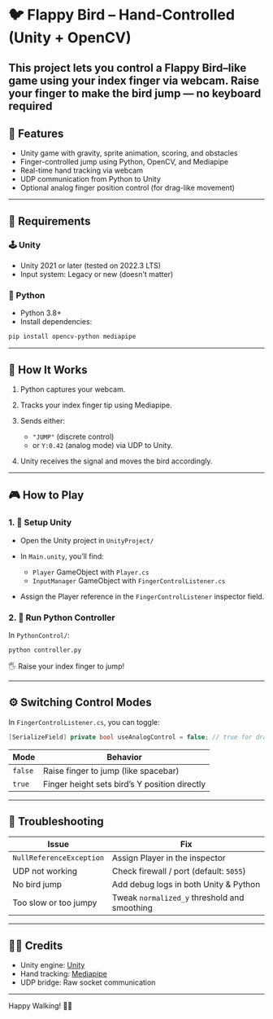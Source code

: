 # 🐦 Flappy Bird – Hand-Controlled (Unity + OpenCV)

This project lets you control a Flappy Bird–like game using **your index finger via webcam**. Raise your finger to make the bird jump — no keyboard required
---

## 🧠 Features

* Unity game with gravity, sprite animation, scoring, and obstacles
* Finger-controlled jump using Python, OpenCV, and Mediapipe
* Real-time hand tracking via webcam
* UDP communication from Python to Unity
* Optional analog finger position control (for drag-like movement)


---

## 🧰 Requirements

### 🕹️ Unity

* Unity 2021 or later (tested on 2022.3 LTS)
* Input system: Legacy or new (doesn't matter)

### 🐍 Python

* Python 3.8+
* Install dependencies:

```bash
pip install opencv-python mediapipe
```

---

## 🚀 How It Works

1. Python captures your webcam.
2. Tracks your index finger tip using Mediapipe.
3. Sends either:

   * `"JUMP"` (discrete control)
   * or `Y:0.42` (analog mode) via UDP to Unity.
4. Unity receives the signal and moves the bird accordingly.

---

## 🎮 How to Play

### 1. 🧩 Setup Unity

* Open the Unity project in `UnityProject/`
* In `Main.unity`, you’ll find:

  * `Player` GameObject with `Player.cs`
  * `InputManager` GameObject with `FingerControlListener.cs`
* Assign the Player reference in the `FingerControlListener` inspector field.

### 2. 📸 Run Python Controller

In `PythonControl/`:

```bash
python controller.py
```

🖐 Raise your index finger to jump!

---

## ⚙️ Switching Control Modes

In `FingerControlListener.cs`, you can toggle:

```csharp
[SerializeField] private bool useAnalogControl = false; // true for drag-like motion
```

| Mode    | Behavior                                      |
| ------- | --------------------------------------------- |
| `false` | Raise finger to jump (like spacebar)          |
| `true`  | Finger height sets bird’s Y position directly |

---

## 🧪 Troubleshooting

| Issue                    | Fix                                          |
| ------------------------ | -------------------------------------------- |
| `NullReferenceException` | Assign Player in the inspector               |
| UDP not working          | Check firewall / port (default: `5055`)      |
| No bird jump             | Add debug logs in both Unity & Python        |
| Too slow or too jumpy    | Tweak `normalized_y` threshold and smoothing |

---

## 👨‍💻 Credits

* Unity engine: [Unity](https://unity.com/)
* Hand tracking: [Mediapipe](https://google.github.io/mediapipe/)
* UDP bridge: Raw socket communication

___
Happy Walking! 🐤💨
